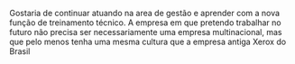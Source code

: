 Gostaria de continuar atuando na area de gestão e aprender com a nova função de treinamento técnico. 
A empresa em que pretendo trabalhar no futuro não precisa ser necessariamente uma empresa multinacional, mas que pelo menos tenha uma mesma cultura que a empresa antiga Xerox do Brasil
